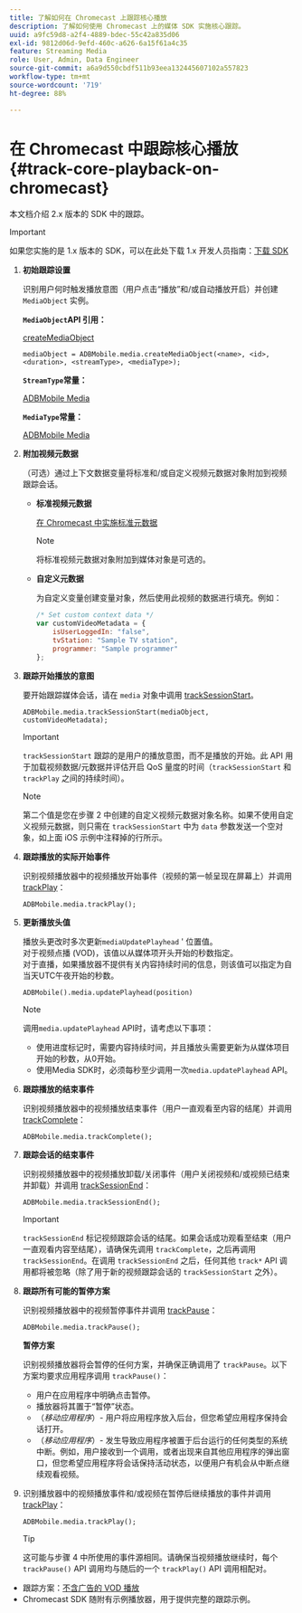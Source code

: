 ```yaml
---
title: 了解如何在 Chromecast 上跟踪核心播放
description: 了解如何使用 Chromecast 上的媒体 SDK 实施核心跟踪。
uuid: a9fc59d8-a2f4-4889-bdec-55c42a835d06
exl-id: 9812d06d-9efd-460c-a626-6a15f61a4c35
feature: Streaming Media
role: User, Admin, Data Engineer
source-git-commit: a6a9d550cbdf511b93eea132445607102a557823
workflow-type: tm+mt
source-wordcount: '719'
ht-degree: 88%

---
```


# 在 Chromecast 中跟踪核心播放{#track-core-playback-on-chromecast}

本文档介绍 2.x 版本的 SDK 中的跟踪。

>[!IMPORTANT]
>
>如果您实施的是 1.x 版本的 SDK，可以在此处下载 1.x 开发人员指南：[下载 SDK](/help/getting-started/download-sdks.md)

1. **初始跟踪设置**

   识别用户何时触发播放意图（用户点击“播放”和/或自动播放开启）并创建 `MediaObject` 实例。

   **`MediaObject`API 引用：**

   [createMediaObject](https://adobe-marketing-cloud.github.io/media-sdks/reference/chromecast/ADBMobile.media.html#.createMediaObject)

   ```
   mediaObject = ADBMobile.media.createMediaObject(<name>, <id>, <duration>, <streamType>, <mediaType>);
   ```

   **`StreamType`常量：**

   [ADBMobile Media](https://adobe-marketing-cloud.github.io/media-sdks/reference/chromecast/ADBMobile.media.html#.StreamType)

   **`MediaType`常量：**

   [ADBMobile Media](https://adobe-marketing-cloud.github.io/media-sdks/reference/chromecast/ADBMobile.media.html#.MediaType)

1. **附加视频元数据**

   （可选）通过上下文数据变量将标准和/或自定义视频元数据对象附加到视频跟踪会话。

   * **标准视频元数据**

     [在 Chromecast 中实施标准元数据](/help/use-cases/track-av-playback/impl-std-metadata/impl-std-metadata-chromecast.md)

     >[!NOTE]
     >
     >将标准视频元数据对象附加到媒体对象是可选的。

   * **自定义元数据**

     为自定义变量创建变量对象，然后使用此视频的数据进行填充。例如：

     ```js
     /* Set custom context data */
     var customVideoMetadata = {
         isUserLoggedIn: "false",
         tvStation: "Sample TV station",
         programmer: "Sample programmer"
     };
     ```

1. **跟踪开始播放的意图**

   要开始跟踪媒体会话，请在 `media` 对象中调用 [trackSessionStart](https://adobe-marketing-cloud.github.io/media-sdks/reference/chromecast/ADBMobile.media.html#.trackSessionStart)。

   ```
   ADBMobile.media.trackSessionStart(mediaObject, customVideoMetadata);
   ```

   >[!IMPORTANT]
   >
   >`trackSessionStart` 跟踪的是用户的播放意图，而不是播放的开始。此 API 用于加载视频数据/元数据并评估开启 QoS 量度的时间（`trackSessionStart` 和 `trackPlay` 之间的持续时间）。

   >[!NOTE]
   >
   >第二个值是您在步骤 2 中创建的自定义视频元数据对象名称。如果不使用自定义视频元数据，则只需在 `trackSessionStart` 中为 `data` 参数发送一个空对象，如上面 iOS 示例中注释掉的行所示。

1. **跟踪播放的实际开始事件**

   识别视频播放器中的视频播放开始事件（视频的第一帧呈现在屏幕上）并调用 [trackPlay](https://adobe-marketing-cloud.github.io/media-sdks/reference/chromecast/ADBMobile.media.html#.trackPlay)：

   ```
   ADBMobile.media.trackPlay();
   ```

1. **更新播放头值**

   播放头更改时多次更新`mediaUpdatePlayhead` &#39; 位置值。<br />对于视频点播 (VOD)，该值以从媒体项开头开始的秒数指定。<br />对于直播，如果播放器不提供有关内容持续时间的信息，则该值可以指定为自当天UTC午夜开始的秒数。

   ```
   ADBMobile().media.updatePlayhead(position)
   ```

   >[!NOTE]
   >
   >调用`media.updatePlayhead` API时，请考虑以下事项：
   >* 使用进度标记时，需要内容持续时间，并且播放头需要更新为从媒体项目开始的秒数，从0开始。
   >* 使用Media SDK时，必须每秒至少调用一次`media.updatePlayhead` API。

1. **跟踪播放的结束事件**

   识别视频播放器中的视频播放结束事件（用户一直观看至内容的结尾）并调用 [trackComplete](https://adobe-marketing-cloud.github.io/media-sdks/reference/chromecast/ADBMobile.media.html#.trackComplete)：

   ```
   ADBMobile.media.trackComplete();
   ```

1. **跟踪会话的结束事件**

   识别视频播放器中的视频播放卸载/关闭事件（用户关闭视频和/或视频已结束并卸载）并调用 [trackSessionEnd](https://adobe-marketing-cloud.github.io/media-sdks/reference/chromecast/ADBMobile.media.html#.trackSessionEnd)：

   ```
   ADBMobile.media.trackSessionEnd();
   ```

   >[!IMPORTANT]
   >
   >`trackSessionEnd` 标记视频跟踪会话的结尾。如果会话成功观看至结束（用户一直观看内容至结尾），请确保先调用 `trackComplete`，之后再调用 `trackSessionEnd`。在调用 `trackSessionEnd` 之后，任何其他 `track*` API 调用都将被忽略（除了用于新的视频跟踪会话的 `trackSessionStart` 之外）。

1. **跟踪所有可能的暂停方案**

   识别视频播放器中的视频暂停事件并调用 [trackPause](https://adobe-marketing-cloud.github.io/media-sdks/reference/chromecast/ADBMobile.media.html#.trackPause)：

   ```
   ADBMobile.media.trackPause();
   ```

   **暂停方案**

   识别视频播放器将会暂停的任何方案，并确保正确调用了 `trackPause`。以下方案均要求应用程序调用 `trackPause()`：

   * 用户在应用程序中明确点击暂停。
   * 播放器将其置于“暂停”状态。
   * （*移动应用程序*）- 用户将应用程序放入后台，但您希望应用程序保持会话打开。
   * （*移动应用程序*）- 发生导致应用程序被置于后台运行的任何类型的系统中断。例如，用户接收到一个调用，或者出现来自其他应用程序的弹出窗口，但您希望应用程序将会话保持活动状态，以便用户有机会从中断点继续观看视频。

1. 识别播放器中的视频播放事件和/或视频在暂停后继续播放的事件并调用 [trackPlay](https://adobe-marketing-cloud.github.io/media-sdks/reference/chromecast/ADBMobile.media.html#.trackComplete)：

   ```
   ADBMobile.media.trackPlay();
   ```

   >[!TIP]
   >
   >这可能与步骤 4 中所使用的事件源相同。请确保当视频播放继续时，每个 `trackPause()` API 调用均与随后的一个 `trackPlay()` API 调用相配对。

* 跟踪方案：[不含广告的 VOD 播放](/help/use-cases/tracking-scenarios/vod-no-intrs-details.md)
* Chromecast SDK 随附有示例播放器，用于提供完整的跟踪示例。
